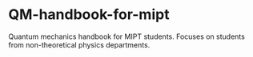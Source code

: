 # QM-handbook-for-mipt
Quantum mechanics handbook for MIPT students. Focuses on students from non-theoretical physics departments.
